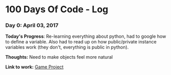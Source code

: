 # 100 Days Of Code - Log

### Day 0: April 03, 2017

**Today's Progress**: Re-learning everything about python, had to google how to define a variable.
Also had to read up on how public/private instance variables work (they don't, everything is public in python).

**Thoughts:** Need to make objects feel more natural

**Link to work:** [Game Project](https://github.com/Wrexthor/Game01)

